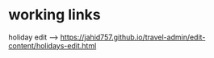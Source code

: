 # working links

 holiday edit --> https://jahid757.github.io/travel-admin/edit-content/holidays-edit.html
